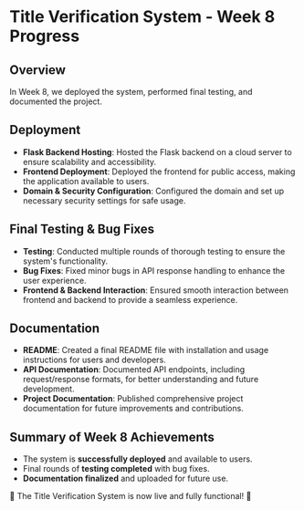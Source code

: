 # Title Verification System - Week 8 Progress

## Overview
In Week 8, we deployed the system, performed final testing, and documented the project.

## Deployment
- **Flask Backend Hosting**: Hosted the Flask backend on a cloud server to ensure scalability and accessibility.
- **Frontend Deployment**: Deployed the frontend for public access, making the application available to users.
- **Domain & Security Configuration**: Configured the domain and set up necessary security settings for safe usage.

## Final Testing & Bug Fixes
- **Testing**: Conducted multiple rounds of thorough testing to ensure the system's functionality.
- **Bug Fixes**: Fixed minor bugs in API response handling to enhance the user experience.
- **Frontend & Backend Interaction**: Ensured smooth interaction between frontend and backend to provide a seamless experience.

## Documentation
- **README**: Created a final README file with installation and usage instructions for users and developers.
- **API Documentation**: Documented API endpoints, including request/response formats, for better understanding and future development.
- **Project Documentation**: Published comprehensive project documentation for future improvements and contributions.

## Summary of Week 8 Achievements
- The system is **successfully deployed** and available to users.
- Final rounds of **testing completed** with bug fixes.
- **Documentation finalized** and uploaded for future use.

🚀 The Title Verification System is now live and fully functional! 🎉
